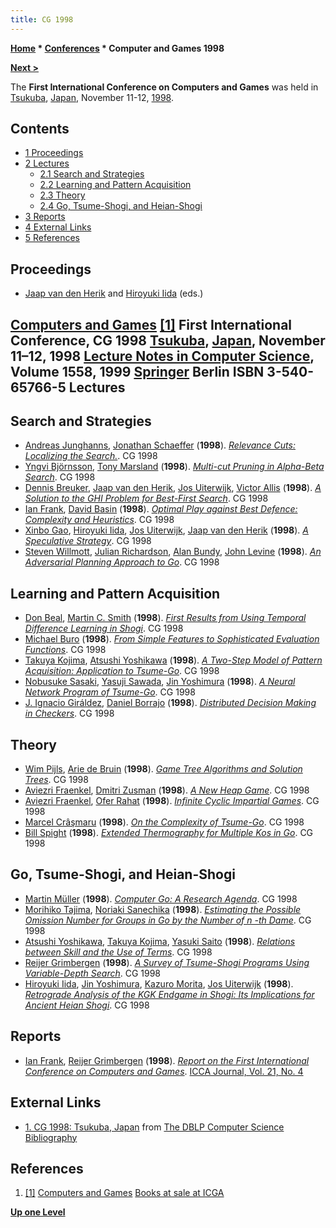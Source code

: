 ```yaml
---
title: CG 1998
---
```

**[Home](Home "Home") * [Conferences](Conferences "Conferences") * Computer and Games 1998**

**[Next >](CG_2000 "CG 2000")**

The **First International Conference on Computers and Games** was held in [Tsukuba](https://en.wikipedia.org/wiki/Tsukuba,_Ibaraki), [Japan](https://en.wikipedia.org/wiki/Japan), November 11-12, [1998](Timeline#1998 "Timeline").

## Contents

- [1 Proceedings](#proceedings)
- [2 Lectures](#lectures)
  - [2.1 Search and Strategies](#search-and-strategies)
  - [2.2 Learning and Pattern Acquisition](#learning-and-pattern-acquisition)
  - [2.3 Theory](#theory)
  - [2.4 Go, Tsume-Shogi, and Heian-Shogi](#go.2c-tsume-shogi.2c-and-heian-shogi)
- [3 Reports](#reports)
- [4 External Links](#external-links)
- [5 References](#references)

## Proceedings

- [Jaap van den Herik](Jaap_van_den_Herik "Jaap van den Herik") and [Hiroyuki Iida](Hiroyuki_Iida "Hiroyuki Iida") (eds.)

## [Computers and Games](https://link.springer.com/book/10.1007%2F3-540-48957-6) <a id="cite-note-1" href="#cite-ref-1">[1]</a> First International Conference, CG 1998 [Tsukuba](https://en.wikipedia.org/wiki/Tsukuba,_Ibaraki), [Japan](https://en.wikipedia.org/wiki/Japan), November 11–12, 1998 [Lecture Notes in Computer Science](https://en.wikipedia.org/wiki/Lecture_Notes_in_Computer_Science), Volume 1558, 1999 [Springer](https://en.wikipedia.org/wiki/Springer_Science%2BBusiness_Media) Berlin ISBN 3-540-65766-5 Lectures

## Search and Strategies

- [Andreas Junghanns](Andreas_Junghanns "Andreas Junghanns"), [Jonathan Schaeffer](Jonathan_Schaeffer "Jonathan Schaeffer") (**1998**). *[Relevance Cuts: Localizing the Search.](https://link.springer.com/chapter/10.1007/3-540-48957-6_1)*. CG 1998
- [Yngvi Björnsson](Yngvi_Bj%C3%B6rnsson "Yngvi Björnsson"), [Tony Marsland](Tony_Marsland "Tony Marsland") (**1998**). *[Multi-cut Pruning in Alpha-Beta Search](https://link.springer.com/chapter/10.1007/3-540-48957-6_2)*. CG 1998
- [Dennis Breuker](Dennis_Breuker "Dennis Breuker"), [Jaap van den Herik](Jaap_van_den_Herik "Jaap van den Herik"), [Jos Uiterwijk](Jos_Uiterwijk "Jos Uiterwijk"), [Victor Allis](Victor_Allis "Victor Allis") (**1998**). *[A Solution to the GHI Problem for Best-First Search](https://link.springer.com/chapter/10.1007/3-540-48957-6_3)*. CG 1998
- [Ian Frank](Ian_Frank "Ian Frank"), [David Basin](Mathematician#DBasin "Mathematician") (**1998**). *[Optimal Play against Best Defence: Complexity and Heuristics](https://link.springer.com/chapter/10.1007/3-540-48957-6_4)*. CG 1998
- [Xinbo Gao](Xinbo_Gao "Xinbo Gao"), [Hiroyuki Iida](Hiroyuki_Iida "Hiroyuki Iida"), [Jos Uiterwijk](Jos_Uiterwijk "Jos Uiterwijk"), [Jaap van den Herik](Jaap_van_den_Herik "Jaap van den Herik") (**1998**). *[A Speculative Strategy](https://link.springer.com/chapter/10.1007/3-540-48957-6_5)*. CG 1998
- [Steven Willmott](index.php?title=Steven_Willmott&action=edit&redlink=1 "Steven Willmott (page does not exist)"), [Julian Richardson](index.php?title=Julian_Richardson&action=edit&redlink=1 "Julian Richardson (page does not exist)"), [Alan Bundy](Mathematician#ABundy "Mathematician"), [John Levine](index.php?title=John_Levine&action=edit&redlink=1 "John Levine (page does not exist)") (**1998**). *[An Adversarial Planning Approach to Go](https://link.springer.com/chapter/10.1007/3-540-48957-6_6)*. CG 1998

## Learning and Pattern Acquisition

- [Don Beal](Don_Beal "Don Beal"), [Martin C. Smith](Martin_C._Smith "Martin C. Smith") (**1998**). *[First Results from Using Temporal Difference Learning in Shogi](https://link.springer.com/chapter/10.1007/3-540-48957-6_7)*. CG 1998
- [Michael Buro](Michael_Buro "Michael Buro") (**1998**). *[From Simple Features to Sophisticated Evaluation Functions](https://link.springer.com/chapter/10.1007/3-540-48957-6_8)*. CG 1998
- [Takuya Kojima](index.php?title=Takuya_Kojima&action=edit&redlink=1 "Takuya Kojima (page does not exist)"), [Atsushi Yoshikawa](index.php?title=Atsushi_Yoshikawa&action=edit&redlink=1 "Atsushi Yoshikawa (page does not exist)") (**1998**). *[A Two-Step Model of Pattern Acquisition: Application to Tsume-Go](https://link.springer.com/chapter/10.1007/3-540-48957-6_9)*. CG 1998
- [Nobusuke Sasaki](Nobusuke_Sasaki "Nobusuke Sasaki"), [Yasuji Sawada](index.php?title=Yasuji_Sawada&action=edit&redlink=1 "Yasuji Sawada (page does not exist)"), [Jin Yoshimura](Jin_Yoshimura "Jin Yoshimura") (**1998**). *[A Neural Network Program of Tsume-Go](https://link.springer.com/chapter/10.1007/3-540-48957-6_10)*. CG 1998
- [J. Ignacio Giráldez](index.php?title=J._Ignacio_Gir%C3%A1ldez&action=edit&redlink=1 "J. Ignacio Giráldez (page does not exist)"), [Daniel Borrajo](index.php?title=Daniel_Borrajo&action=edit&redlink=1 "Daniel Borrajo (page does not exist)") (**1998**). *[Distributed Decision Making in Checkers](https://link.springer.com/chapter/10.1007/3-540-48957-6_11)*. CG 1998

## Theory

- [Wim Pijls](Wim_Pijls "Wim Pijls"), [Arie de Bruin](Arie_de_Bruin "Arie de Bruin") (**1998**). *[Game Tree Algorithms and Solution Trees](https://link.springer.com/chapter/10.1007/3-540-48957-6_12)*. CG 1998
- [Aviezri Fraenkel](Aviezri_Fraenkel "Aviezri Fraenkel"), [Dmitri Zusman](index.php?title=Dmitri_Zusman&action=edit&redlink=1 "Dmitri Zusman (page does not exist)") (**1998**). *[A New Heap Game](https://link.springer.com/chapter/10.1007/3-540-48957-6_13)*. CG 1998
- [Aviezri Fraenkel](Aviezri_Fraenkel "Aviezri Fraenkel"), [Ofer Rahat](index.php?title=Ofer_Rahat&action=edit&redlink=1 "Ofer Rahat (page does not exist)") (**1998**). *[Infinite Cyclic Impartial Games](https://link.springer.com/chapter/10.1007/3-540-48957-6_14)*. CG 1998
- [Marcel Crâşmaru](index.php?title=Marcel_Cr%C3%A2%C5%9Fmaru&action=edit&redlink=1 "Marcel Crâşmaru (page does not exist)") (**1998**). *[On the Complexity of Tsume-Go](https://link.springer.com/chapter/10.1007/3-540-48957-6_15)*. CG 1998
- [Bill Spight](index.php?title=Bill_Spight&action=edit&redlink=1 "Bill Spight (page does not exist)") (**1998**). *[Extended Thermography for Multiple Kos in Go](https://link.springer.com/chapter/10.1007/3-540-48957-6_16)*. CG 1998

## Go, Tsume-Shogi, and Heian-Shogi

- [Martin Müller](Martin_M%C3%BCller "Martin Müller") (**1998**). *[Computer Go: A Research Agenda](https://link.springer.com/chapter/10.1007/3-540-48957-6_17)*. CG 1998
- [Morihiko Tajima](index.php?title=Morihiko_Tajima&action=edit&redlink=1 "Morihiko Tajima (page does not exist)"), [Noriaki Sanechika](index.php?title=Noriaki_Sanechika&action=edit&redlink=1 "Noriaki Sanechika (page does not exist)") (**1998**). *[Estimating the Possible Omission Number for Groups in Go by the Number of n -th Dame](https://link.springer.com/chapter/10.1007/3-540-48957-6_18)*. CG 1998
- [Atsushi Yoshikawa](index.php?title=Atsushi_Yoshikawa&action=edit&redlink=1 "Atsushi Yoshikawa (page does not exist)"), [Takuya Kojima](index.php?title=Takuya_Kojima&action=edit&redlink=1 "Takuya Kojima (page does not exist)"), [Yasuki Saito](index.php?title=Yasuki_Saito&action=edit&redlink=1 "Yasuki Saito (page does not exist)") (**1998**). *[Relations between Skill and the Use of Terms](https://link.springer.com/chapter/10.1007/3-540-48957-6_19)*. CG 1998
- [Reijer Grimbergen](Reijer_Grimbergen "Reijer Grimbergen") (**1998**). *[A Survey of Tsume-Shogi Programs Using Variable-Depth Search](https://link.springer.com/chapter/10.1007/3-540-48957-6_20)*. CG 1998
- [Hiroyuki Iida](Hiroyuki_Iida "Hiroyuki Iida"), [Jin Yoshimura](Jin_Yoshimura "Jin Yoshimura"), [Kazuro Morita](index.php?title=Kazuro_Morita&action=edit&redlink=1 "Kazuro Morita (page does not exist)"), [Jos Uiterwijk](Jos_Uiterwijk "Jos Uiterwijk") (**1998**). *[Retrograde Analysis of the KGK Endgame in Shogi: Its Implications for Ancient Heian Shogi](https://link.springer.com/chapter/10.1007/3-540-48957-6_21)*. CG 1998

## Reports

- [Ian Frank](Ian_Frank "Ian Frank"), [Reijer Grimbergen](Reijer_Grimbergen "Reijer Grimbergen") (**1998**). *[Report on the First International Conference on Computers and Games](http://www.fun.ac.jp/~ianf/Publications/cg98.html)*. [ICCA Journal, Vol. 21, No. 4](ICGA_Journal#21_4 "ICGA Journal")

## External Links

- [1. CG 1998: Tsukuba, Japan](http://www.informatik.uni-trier.de/%7Eley/db/conf/cg/cg1998.html) from [The DBLP Computer Science Bibliography](http://www.informatik.uni-trier.de/%7Eley/db/index.html)

## References

1. <a id="cite-ref-1" href="#cite-note-1">[1]</a> [Computers and Games](http://ilk.uvt.nl/icga/organisation/books/CG98.php) [Books at sale at ICGA](http://ilk.uvt.nl/icga/organisation/books/)

**[Up one Level](Conferences "Conferences")**


